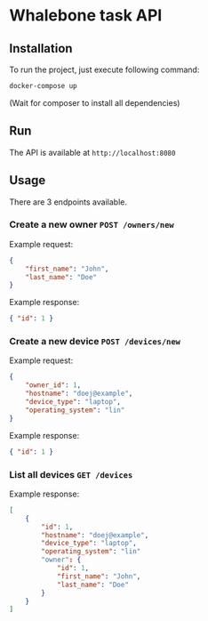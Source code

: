 # Whalebone task API

## Installation
To run the project, just execute following command:
```bash
docker-compose up
```
(Wait for composer to install all dependencies)

## Run
The API is available at `http://localhost:8080`

## Usage
There are 3 endpoints available.

### Create a new owner `POST /owners/new`

Example request:
```json
{
	"first_name": "John",
	"last_name": "Doe"
}
```

Example response:
```json
{ "id": 1 }
```

### Create a new device `POST /devices/new`

Example request:
```json
{
	"owner_id": 1,
	"hostname": "doej@example",
	"device_type": "laptop",
	"operating_system": "lin"
}
```

Example response:
```json
{ "id": 1 }
```

### List all devices `GET /devices`

Example response:
```json
[
	{
		"id": 1,
		"hostname": "doej@example",
		"device_type": "laptop",
		"operating_system": "lin"
		"owner": {
			"id": 1,
			"first_name": "John",
			"last_name": "Doe"
		}
	}
]
```
